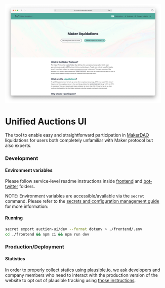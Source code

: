 ![Screenshot of the main page](./screenshot.jpg)

# Unified Auctions UI

The tool to enable easy and straightforward participation in [MakerDAO](https://makerdao.com/) liquidations for users both completely unfamiliar with Maker protocol but also experts.

### Development

#### Environment variables

Please follow service-level readme instructions inside [frontend](./frontend) and [bot-twitter](./bot-twitter) folders.

NOTE: Environment variables are accessible/available via the `secret` command. Please refer to the [secrets and configuration management guide](https://github.com/sidestream-tech/guides/tree/main/secrets) for more information:

#### Running

```sh
secret export auction-ui/dev --format dotenv > ./frontend/.env
cd ./frontend && npm ci && npm run dev
```

### Production/Deployment

#### Statistics

In order to properly collect statics using plausible.io, we ask developers and company members who need to interact with the production version of the website to opt out of plausible tracking using [those instructions](https://plausible.io/docs/excluding).

